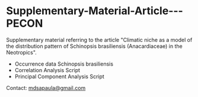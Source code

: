 # Supplementary-Material-Article---PECON
Supplementary material referring to the article "Climatic niche as a model of the distribution pattern of  Schinopsis brasiliensis (Anacardiaceae) in the Neotropics". 
- Occurrence data Schinopsis brasiliensis
- Correlation Analysis Script
- Principal Component Analysis Script

Contact: mdsapaula@gmail.com
